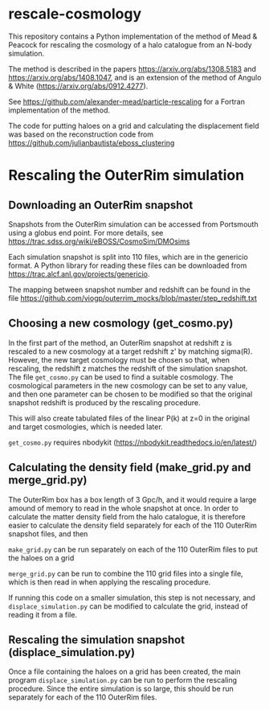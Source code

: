 # rescale-cosmology

This repository contains a Python implementation of the method of Mead & Peacock for rescaling the cosmology of a halo
catalogue from an N-body simulation.

The method is described in the papers https://arxiv.org/abs/1308.5183 and https://arxiv.org/abs/1408.1047, and is an
extension of the method of Angulo & White (https://arxiv.org/abs/0912.4277).

See https://github.com/alexander-mead/particle-rescaling for a Fortran implementation of the method.

The code for putting haloes on a grid and calculating the displacement field was based on the reconstruction code 
from https://github.com/julianbautista/eboss_clustering

# Rescaling the OuterRim simulation

## Downloading an OuterRim snapshot

Snapshots from the OuterRim simulation can be accessed from Portsmouth using a globus end point. For more details, see
https://trac.sdss.org/wiki/eBOSS/CosmoSim/DMOsims

Each simulation snapshot is split into 110 files, which are in the genericio format. A Python library for reading
these files can be downloaded from https://trac.alcf.anl.gov/projects/genericio.

The mapping between snapshot number and redshift can be found in the file
https://github.com/viogp/outerrim_mocks/blob/master/step_redshift.txt

## Choosing a new cosmology (get_cosmo.py)

In the first part of the method, an OuterRim snapshot at redshift z is rescaled to a new cosmology at a target redshift z' by
matching sigma(R). However, the new target cosmology must be chosen so that, when rescaling, the redshift z matches
the redshift of the simulation snapshot. The file `get_cosmo.py` can be used to find a suitable cosmology. The cosmological
parameters in the new cosmology can be set to any value, and then one parameter can be chosen to be modified so that the
original snapshot redshift is produced by the rescaling procedure.

This will also create tabulated files of the linear P(k) at z=0 in the original and target cosmologies, which is needed
later.

`get_cosmo.py` requires nbodykit (https://nbodykit.readthedocs.io/en/latest/)

## Calculating the density field (make_grid.py and merge_grid.py)

The OuterRim box has a box length of 3 Gpc/h, and it would require a large amound of memory to read in the whole snapshot
at once. In order to calculate the matter density field from the halo catalogue, it is therefore easier to calculate
the density field separately for each of the 110 OuterRim snapshot files, and then

`make_grid.py` can be run separately on each of the 110 OuterRim files to put the haloes on a grid

`merge_grid.py` can be run to combine the 110 grid files into a single file, which is then read in when applying the 
rescaling procedure.

If running this code on a smaller simulation, this step is not necessary, and `displace_simulation.py` can be modified
to calculate the grid, instead of reading it from a file.

## Rescaling the simulation snapshot (displace_simulation.py)

Once a file containing the haloes on a grid has been created, the main program `displace_simulation.py` can be run
to perform the rescaling procedure. Since the entire simulation is so large, this should be run separately for
each of the 110 OuterRim files.


